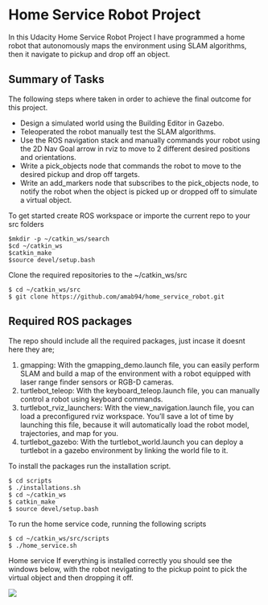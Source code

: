 # Home Service Robot Project
In this Udacity Home Service Robot Project I have programmed a home robot that autonomously maps the environment using SLAM algorithms, then it navigate to pickup and drop off an object.

## Summary of Tasks
The following steps where taken in order to achieve the final outcome for this project.
- Design a simulated world using the Building Editor in Gazebo.
- Teleoperated the robot manually test the SLAM algorithms.
- Use the ROS navigation stack and manually commands your robot using the 2D Nav Goal arrow in rviz to move to 2 different desired positions and orientations.
- Write a pick_objects node that commands the robot to move to the desired pickup and drop off targets.
- Write an add_markers node that subscribes to the pick_objects node, to notify the robot when the object is picked up or dropped off to simulate a virtual object.

To get started create ROS workspace or importe the current repo to your src folders
```
$mkdir -p ~/catkin_ws/search
$cd ~/catkin_ws
$catkin_make
$source devel/setup.bash
```
Clone the required repositories to the ~/catkin_ws/src
```
$ cd ~/catkin_ws/src
$ git clone https://github.com/amab94/home_service_robot.git
```
## Required ROS packages
The repo should include all the required packages, just incase it doesnt here they are;
  1.  gmapping: With the gmapping_demo.launch file, you can easily perform SLAM and build a map of the environment with a robot equipped with laser range finder sensors or RGB-D cameras.
  2.  turtlebot_teleop: With the keyboard_teleop.launch file, you can manually control a robot using keyboard commands.
  3.  turtlebot_rviz_launchers: With the view_navigation.launch file, you can load a preconfigured rviz workspace. You’ll save a lot of time by launching this file, because it will automatically load the robot model, trajectories, and map for you.
  4.  turtlebot_gazebo: With the turtlebot_world.launch you can deploy a turtlebot in a gazebo environment by linking the world file to it.

To install the packages run the installation script.
```
$ cd scripts
$ ./installations.sh
$ cd ~/catkin_ws
$ catkin_make
$ source devel/setup.bash
```
To run the home service code, running the following scripts
```
$ cd ~/catkin_ws/src/scripts
$ ./home_service.sh
```
Home service If everything is installed correctly you should see the windows below, with the robot nevigating to the pickup point to pick the virtual object and then dropping it off.

![](home_robot_in_action.gif)
